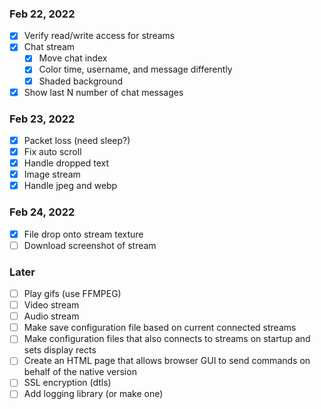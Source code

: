 ### Feb 22, 2022
- [x] Verify read/write access for streams
- [x] Chat stream
    - [x] Move chat index
    - [x] Color time, username, and message differently
    - [x] Shaded background
- [x] Show last N number of chat messages

### Feb 23, 2022
- [x] Packet loss (need sleep?)
- [x] Fix auto scroll
- [x] Handle dropped text
- [x] Image stream
- [x] Handle jpeg and webp

### Feb 24, 2022
- [x] File drop onto stream texture
- [ ] Download screenshot of stream

### Later
- [ ] Play gifs (use FFMPEG)
- [ ] Video stream
- [ ] Audio stream
- [ ] Make save configuration file based on current connected streams
- [ ] Make configuration files that also connects to streams on startup and sets display rects
- [ ] Create an HTML page that allows browser GUI to send commands on behalf of the native version
- [ ] SSL encryption (dtls)
- [ ] Add logging library (or make one)